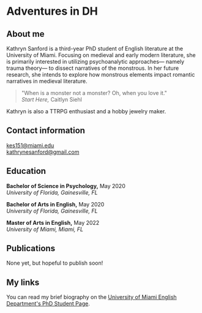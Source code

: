 # Adventures in DH

## About me 

Kathryn Sanford is a third-year PhD student of English literature at the University of Miami. Focusing on medieval and early modern literature, she is primarily interested in utilizing psychoanalytic approaches— namely trauma theory— to dissect narratives of the monstrous. In her future research, she intends to explore how monstrous elements impact romantic narratives in medieval literature.

> "When is a monster not a monster? Oh, when you love it." <br>
> *Start Here,* Caitlyn Siehl

Kathryn is also a TTRPG enthusiast and a hobby jewelry maker.

## Contact information

[kes151@miami.edu](emailto:kes151@miami.edu)<br>
[kathrynesanford@gmail.com](emailto:kathrynesanford@gmail.com)

## Education 

**Bachelor of Science in Psychology,** May 2020<br>
*University of Florida, Gainesville, FL*

**Bachelor of Arts in English,** May 2020<br>
*University of Florida, Gainesville, FL*

**Master of Arts in English,** May 2022<br>
*University of Miami, Miami, FL*

## Publications 

None yet, but hopeful to publish soon!

## My links 

You can read my brief biography on the [University of Miami English Department's PhD Student Page](https://english.as.miami.edu/phd-program/current-phd-students/index.html).
